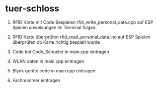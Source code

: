# tuer-schloss


1. RFID Karte mit Code Bespielen 
    rfid_write_personal_data.cpp auf ESP Spielen anweisungen im Terminal folgen.

2. RFID Karte überprüfen
    rfid_read_personal_data.ino auf ESP Spielen
    überprüfen ob Karte richtig bespielt wurde

3. Code bei Code_Schueler in main.cpp eintragen
4. WLAN daten in main.cpp eintragen
5. Blynk geräte code in main.cpp eintragen
5. Fachnummer eintragen